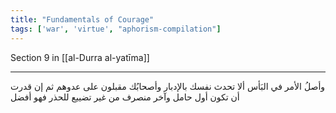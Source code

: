 ```yaml
---
title: "Fundamentals of Courage"
tags: ['war', 'virtue', "aphorism-compilation"]
---
```


 Section 9 in [[al-Durra al-yatīma]]

---
وأصلُ الأمر في البَأس ألا تحدث نفسك بالإدبار وأصحابُك مقبلون على عدوهم ثم إن قدرت أن تكون أول حامل وآخر منصرف من غير تضييع للحذر فهو أفضل
